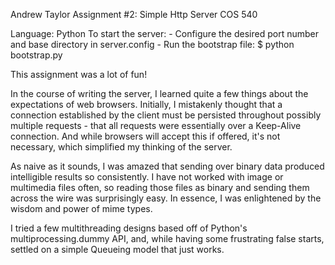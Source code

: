 Andrew Taylor
Assignment #2: Simple Http Server
COS 540

Language: Python
To start the server:
	- Configure the desired port number and base directory in server.config
	- Run the bootstrap file:
		$ python bootstrap.py

This assignment was a lot of fun!

In the course of writing the server, I learned quite a few things about
the expectations of web browsers. Initially, I mistakenly thought that
a connection established by the client must be persisted throughout possibly
multiple requests - that all requests were essentially over a Keep-Alive
connection. And while browsers will accept this if offered, it's not necessary,
which simplified my thinking of the server.

As naive as it sounds, I was amazed that sending over binary data produced intelligible
results so consistently. I have not worked with image or multimedia files often, so reading
those files as binary and sending them across the wire was surprisingly easy. In essence, I
was enlightened by the wisdom and power of mime types.

I tried a few multithreading designs based off of Python's multiprocessing.dummy
API, and, while having some frustrating false starts, settled on a simple Queueing
model that just works.
